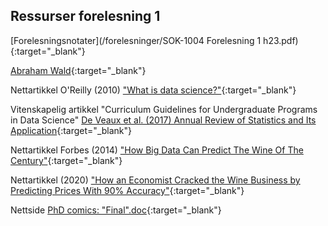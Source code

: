 
## Ressurser forelesning 1

[Forelesningsnotater](/forelesninger/SOK-1004 Forelesning 1 h23.pdf){:target="_blank"}

[Abraham Wald](https://www.historyofdatascience.com/abraham-wald-a-statistical-hero/){:target="_blank"}

Nettartikkel O'Reilly (2010) ["What is data science?"](https://www.oreilly.com/radar/what-is-data-science/){:target="_blank"}

Vitenskapelig artikkel "Curriculum Guidelines for Undergraduate Programs in Data Science" [De Veaux et al. (2017) Annual Review of Statistics and Its Application](https://www.amstat.org/asa/files/pdfs/EDU-DataScienceGuidelines.pdf){:target="_blank"}

Nettartikkel Forbes (2014) ["How Big Data Can Predict The Wine Of The Century"](https://www.forbes.com/sites/sap/2014/04/30/how-big-data-can-predict-the-wine-of-the-century/?sh=71e2583e31a9){:target="_blank"}

Nettartikkel (2020) ["How an Economist Cracked the Wine Business by Predicting Prices With 90% Accuracy"](https://entrepreneurshandbook.co/how-an-economist-cracked-the-wine-business-by-predicting-prices-with-90-accuracy-3bc996456f80){:target="_blank"}

Nettside [PhD comics: "Final".doc](http://phdcomics.com/comics/archive.php?comicid=1531){:target="_blank"}

